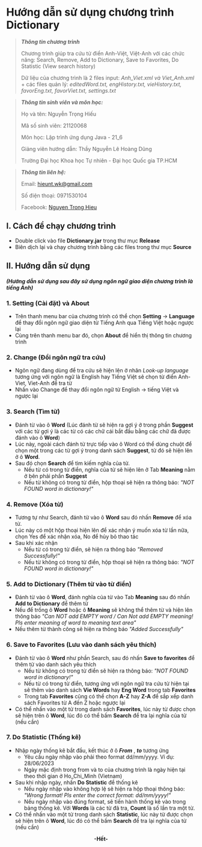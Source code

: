 # **Hướng dẫn sử dụng chương trình Dictionary**

> ***Thông tin chương trình***
>
> Chương trình giúp tra cứu từ điển Anh-Việt, Việt-Anh với các chức năng: Search, Remove, Add to Dictionary, Save to Favorites, Do Statistic (View search history)
>
> Dữ liệu của chương trình là 2 files input: *Anh_Viet.xml và Viet_Anh.xml* + các files quản lý: *editedWord.txt, engHistory.txt, vieHistory.txt, favorEng.txt, favorViet.txt, settings.txt*

> ***Thông tin sinh viên và môn học:***
> 
> Họ và tên: Nguyễn Trọng Hiếu
> 
> Mã số sinh viên: 21120068
> 
> Môn học: Lập trình ứng dụng Java - 21_6
>
>Giảng viên hướng dẫn: Thầy Nguyễn Lê Hoàng Dũng
>
> Trường Đại học Khoa học Tự nhiên - Đại học Quốc gia TP.HCM

> ***Thông tin liên hệ:***
> 
> Email: hieunt.wk@gmail.com
> 
> Số điện thoại: 0971530104
>
> Facebook:  [Nguyen Trong Hieu](https://www.facebook.com/profile.hieunguyen)

>
## **I. Cách để chạy chương trình**
- Double click vào file **Dictionary.jar** trong thư mục **Release**
- Biên dịch lại và chạy chương trình bằng các files trong thư mục **Source**
## **II. Hướng dẫn sử dụng** 
#### *(Hướng dẫn sử dụng sau đây sử dụng ngôn ngữ giao diện chương trình là tiếng Anh)*
### **1. Setting (Cài đặt) và About**
- Trên thanh menu bar của chương trình có thể chọn **Setting** -> **Language** để thay đổi ngôn ngữ giao diện từ Tiếng Anh qua Tiếng Việt hoặc ngược lại
- Cùng trên thanh menu bar đó, chọn **About** để hiển thị thông tin chương trình

### **2. Change (Đổi ngôn ngữ tra cứu)**
- Ngôn ngữ đang dùng để tra cứu sẽ hiện lên ở nhãn *Look-up language* tương ứng với ngôn ngữ là English hay Tiếng Việt sẽ chọn từ điển Anh-Viet, Viet-Anh để tra từ 
- Nhấn vào Change để thay đổi ngôn ngữ từ English -> tiếng Việt và ngược lại

### **3. Search (Tìm từ)**
- Đánh từ vào ô **Word** (Lúc đánh từ sẽ hiện ra gợi ý ở trong phần **Suggest** với các từ gợi ý là các từ có các chữ cái bắt đầu bằng các chữ đã được đánh vào ô **Word**)
- Lúc này, ngoài cách đánh từ trực tiếp vào ô Word có thể dùng chuột để chọn một trong các từ gợi ý trong danh sách **Suggest**, từ đó sẽ hiện lên ở ô **Word**. 
- Sau đó chọn **Search** để tìm kiếm nghĩa của từ. 
    + Nếu từ có trong từ điển, nghĩa của từ sẽ hiện lên ở Tab **Meaning** nằm ở bên phải phần **Suggest**
    + Nếu từ không có trong từ điển, hộp thoại sẽ hiện ra thông báo: *"NOT FOUND word in dictionary!"*
### **4. Remove (Xóa từ)**
- Tương tự như Search, đánh từ vào ô **Word** sau đó nhấn **Remove** để xóa từ. 
- Lúc này có một hộp thoại hiện lên để xác nhận ý muốn xóa từ lần nữa, chọn Yes để xác nhận xóa, No để hủy bỏ thao tác
- Sau khi xác nhận
    + Nếu từ có trong từ điển, sẽ hiện ra thông báo *"Removed Successfully!"*
    + Nếu từ không có trong từ điển, hộp thoại sẽ hiện ra thông báo: *"NOT FOUND word in dictionary!"*

### **5. Add to Dictionary (Thêm từ vào từ điển)**
- Đánh từ vào ô **Word**, đánh nghĩa của từ vào Tab **Meaning** sau đó nhấn **Add to Dictionary** để thêm từ
- Nếu để trống ô **Word** hoặc ô **Meaning** sẽ không thể thêm từ và hiện lên thông báo *"Can NOT add EMPTY word / Can Not add EMPTY meaning! Pls enter meaning of word to meaning text area"*
- Nếu thêm từ thành công sẽ hiện ra thông báo *"Added Successfully"*

### **6. Save to Favorites (Lưu vào danh sách yêu thích)**
- Đánh từ vào ô **Word** như phần Search, sau đó nhấn **Save to favorites** để thêm từ vào danh sách yêu thích
    - Nếu từ không có trong từ điển sẽ hiện ra thông báo: *"NOT FOUND word in dictionary!"*
    - Nếu từ có trong từ điển, tương ứng với ngôn ngữ tra cứu từ hiện tại sẽ thêm vào danh sách **Vie Words** hay **Eng Word** trong tab **Favorites**
    - Trong tab **Favorites** cũng có thể chọn **A-Z** hay **Z-A** để sắp xếp danh sách Favorites từ A đến Z hoặc ngược lại
 - Có thể nhấn vào một từ trong danh sách **Favorites**, lúc này từ được chọn sẽ hiện trên ô **Word**, lúc đó có thể bấm **Search** để tra lại nghĩa của từ (nếu cần)
### **7. Do Statistic (Thống kê)**
- Nhập ngày thống kê bắt đầu, kết thúc ở ô ***From*** , ***to*** tương ứng
    - Yêu cầu ngày nhập vào phải theo format dd/mm/yyyy. Ví dụ: 28/06/2023
    - Ngày mặc định trong from và to của chương trình là ngày hiện tại theo thời gian ở Ho_Chi_Minh (Vietnam)
- Sau khi nhập ngày, nhấn **Do Statistic** để thống kê
    - Nếu ngày nhập vào không hợp lệ sẽ hiện ra hộp thoại thông báo: *"Wrong format! Pls enter the correct format: dd/mm/yyyy!"*
    - Nếu ngày nhập vào đúng format, sẽ tiến hành thống kê vào trong bảng thống kê. Với **Words** là các từ đã tra, **Count** là số lần tra một từ.
- Có thể nhấn vào một từ trong danh sách **Statistic**, lúc này từ được chọn sẽ hiện trên ô **Word**, lúc đó có thể bấm **Search** để tra lại nghĩa của từ (nếu cần)

<p align="center">
 <b>-Hết-</b> 
</p>


    





